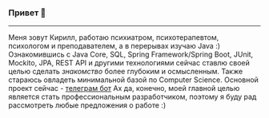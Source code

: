 ### Привет 👋
----  
Меня зовут Кирилл, работаю психиатром, психотерапевтом, психологом и преподавателем, а в перерывах изучаю Java :)  
Ознакомившись с Java Core, SQL, Spring Framework/Spring Boot, JUnit, Mockito, JPA, REST API и другими технологиями сейчас ставлю своей целью сделать _знакомство_ более глубоким и осмысленным. Также стараюсь овладеть минимальной базой по Computer Science.
Основной проект сейчас - [телеграм бот](/VseSvoiSearchBot)
Ах да, конечно, моей главной целью является стать профессиональным разработчиком, поэтому я буду рад рассмотреть любые предложения о работе :)
<!--
**KirSkl/KirSkl** is a ✨ _special_ ✨ repository because its `README.md` (this file) appears on your GitHub profile.

Here are some ideas to get you started:

- 🔭 I’m currently working on ...
- 🌱 I’m currently learning ...
- 👯 I’m looking to collaborate on ...
- 🤔 I’m looking for help with ...
- 💬 Ask me about ...
- 📫 How to reach me: ...
- 😄 Pronouns: ...
- ⚡ Fun fact: ...
-->
